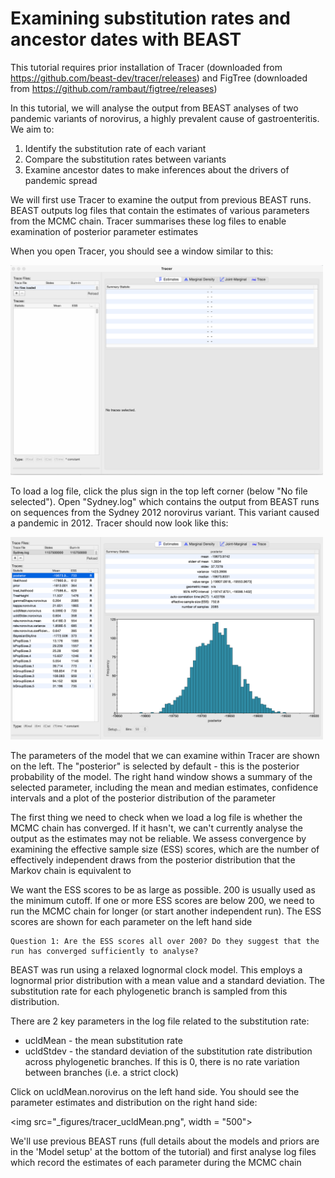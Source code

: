 # Examining substitution rates and ancestor dates with BEAST

This tutorial requires prior installation of Tracer (downloaded from https://github.com/beast-dev/tracer/releases) and FigTree (downloaded from https://github.com/rambaut/figtree/releases)

In this tutorial, we will analyse the output from BEAST analyses of two pandemic variants of norovirus, a highly prevalent cause of gastroenteritis. We aim to:
1) Identify the substitution rate of each variant
2) Compare the substitution rates between variants
3) Examine ancestor dates to make inferences about the drivers of pandemic spread

We will first use Tracer to examine the output from previous BEAST runs. BEAST outputs log files that contain the estimates of various parameters from the MCMC chain. Tracer summarises these log files to enable examination of posterior parameter estimates

When you open Tracer, you should see a window similar to this:

<img src="_figures/tracer_initial.png" width = "500">

To load a log file, click the plus sign in the top left corner (below "No file selected"). Open "Sydney.log" which contains the output from BEAST runs on sequences from the Sydney 2012 norovirus variant. This variant caused a pandemic in 2012. Tracer should now look like this:

<img src="_figures/tracer_loaded.png" width = "500">

The parameters of the model that we can examine within Tracer are shown on the left. The "posterior" is selected by default - this is the posterior probability of the model. The right hand window shows a summary of the selected parameter, including the mean and median estimates, confidence intervals and a plot of the posterior distribution of the parameter

The first thing we need to check when we load a log file is whether the MCMC chain has converged. If it hasn't, we can't currently analyse the output as the estimates may not be reliable. We assess convergence by examining the effective sample size (ESS) scores, which are the number of effectively independent draws from the posterior distribution that the Markov chain is equivalent to

We want the ESS scores to be as large as possible. 200 is usually used as the minimum cutoff. If one or more ESS scores are below 200, we need to run the MCMC chain for longer (or start another independent run). The ESS scores are shown for each parameter on the left hand side

```
Question 1: Are the ESS scores all over 200? Do they suggest that the run has converged sufficiently to analyse?
```

BEAST was run using a relaxed lognormal clock model. This employs a lognormal prior distribution with a mean value and a standard deviation. The substitution rate for each phylogenetic branch is sampled from this distribution.

There are 2 key parameters in the log file related to the substitution rate:
* ucldMean - the mean substitution rate
* ucldStdev - the standard deviation of the substitution rate distribution across phylogenetic branches. If this is 0, there is no rate variation between branches (i.e. a strict clock)

Click on ucldMean.norovirus on the left hand side. You should see the parameter estimates and distribution on the right hand side:

<img src="_figures/tracer_ucldMean.png", width = "500">

We'll use previous BEAST runs (full details about the models and priors are in the 'Model setup' at the bottom of the tutorial) and first analyse log files which record the estimates of each parameter during the MCMC chain
